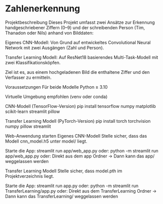 # Zahlenerkennung

Projektbeschreibung
Dieses Projekt umfasst zwei Ansätze zur Erkennung handgeschriebener Ziffern (0–9) und der schreibenden Person (Tim, Thanadon oder Nils) anhand von Bilddaten:

Eigenes CNN-Modell: Von Grund auf entwickeltes Convolutional Neural Network mit zwei Ausgängen (Zahl und Person).

Transfer Learning Modell: Auf ResNet18 basierendes Multi-Task-Modell mit zwei Klassifikationsköpfen.

Ziel ist es, aus einem hochgeladenen Bild die enthaltene Ziffer und den Verfasser zu ermitteln.

Voraussetzungen
Für beide Modelle
Python ≥ 3.10

Virtuelle Umgebung empfohlen (venv oder conda)

CNN-Modell (TensorFlow-Version)
pip install tensorflow numpy matplotlib scikit-learn streamlit pillow

Transfer Learning Modell (PyTorch-Version)
pip install torch torchvision numpy pillow streamlit

Web-Anwendung starten
Eigenes CNN-Modell
Stelle sicher, dass das Modell cnn_model.h5 unter model/ liegt.

Starte die App:
streamlit run app/web_app.py
oder:
python -m streamlit run app/web_app.py
oder:
Direkt aus dem app Ordner -> Dann kann das app/ weggelassen werden

Transfer Learning Modell
Stelle sicher, dass model.pth im Projektverzeichnis liegt.

Starte die App:
streamlit run app.py
oder:
python -m streamlit run TransferLearning/app.py
oder:
Direkt aus dem TransferLearning Ordner -> Dann kann das TransferLearning/ weggelassen werden
